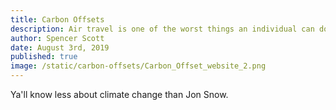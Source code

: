 ```yaml
---
title: Carbon Offsets
description: Air travel is one of the worst things an individual can do for the climate. Buying carbon offsets is a way to compensate for your emissions by funding projects that draw carbon dioxide out of the air.  
author: Spencer Scott
date: August 3rd, 2019
published: true
image: /static/carbon-offsets/Carbon_Offset_website_2.png
---
```


Ya'll know less about climate change than Jon Snow.